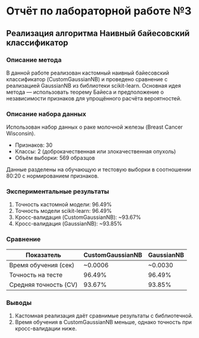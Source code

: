 # Отчёт по лабораторной работе №3  
## Реализация алгоритма Наивный байесовский классификатор

### Описание метода  
В данной работе реализован кастомный наивный байесовский классификатор (CustomGaussianNB) и проведено сравнение с реализацией GaussianNB из библиотеки scikit-learn. Основная идея метода — использовать теорему Байеса и предположение о независимости признаков для упрощённого расчёта вероятностей.

### Описание набора данных  
Использован набор данных о раке молочной железы (Breast Cancer Wisconsin).  
- Признаков: 30  
- Классы: 2 (доброкачественная или злокачественная опухоль)  
- Объём выборки: 569 образцов  

Данные разделены на обучающую и тестовую выборки в соотношении 80:20 с нормированием признаков.

### Экспериментальные результаты  
1. Точность кастомной модели: 96.49%  
2. Точность модели scikit-learn: 96.49%  
3. Кросс-валидация (CustomGaussianNB): ~93.67%  
4. Кросс-валидация (GaussianNB): ~93.85%  

### Сравнение  
| Показатель                  | CustomGaussianNB | GaussianNB  |
|----------------------------|------------------|-------------|
| Время обучения (сек)       | ~0.0006          | ~0.0030     |
| Точность на тесте          | 96.49%          | 96.49%      |
| Средняя точность (CV)      | 93.67%          | 93.85%      |

### Выводы  
1. Кастомная реализация даёт сравнимые результаты с библиотечной.  
2. Время обучения в CustomGaussianNB меньше, однако точность при кросс-валидации ниже.
